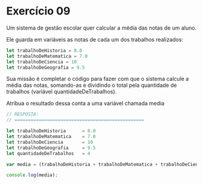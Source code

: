 

# Exercício 09

Um sistema de gestão escolar quer calcular a média das notas de um aluno.

Ele guarda em variáveis as notas de cada um dos trabalhos realizados:

```javascript
let trabalhoDeHistoria = 8.0
let trabalhoDeMatematica = 7.0
let trabalhoDeCiencia = 10
let trabalhoDeGeografia = 9.5
```

Sua missão é completar o código para fazer com que o sistema calcule a média das notas, somando-as e dividindo o total pela quantidade de trabalhos (variável quantidadeDeTrabalhos).

Atribua o resultado dessa conta a uma variável chamada media

```javascript
// RESPOSTA:
// ================================================

let trabalhoDeHistoria      = 8.0
let trabalhoDeMatematica    = 7.0
let trabalhoDeCiencia       = 10
let trabalhoDeGeografia     = 9.5
let quantidadeDeTrabalhos	= 4

var media = (trabalhoDeHistoria + trabalhoDeMatematica + trabalhoDeCiencia + trabalhoDeGeografia) / quantidadeDeTrabalhos;

console.log(media);
```